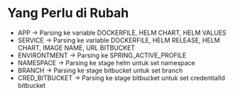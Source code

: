 # Yang Perlu di Rubah

-  APP -> Parsing ke variable DOCKERFILE, HELM CHART, HELM VALUES
- SERVICE -> Parsing ke variable DOCKERFILE, HELM RELEASE, 
HELM CHART, IMAGE NAME, URL BITBUCKET
- ENVIRONTMENT -> Parsing ke SPRING_ACTIVE_PROFILE
- NAMESPACE -> Parsing ke stage helm untuk set namespace
- BRANCH -> Parsing ke stage bitbucket untuk set branch
- CRED_BITBUCKET -> Parsing ke stage bitbucket untuk set credentialId bitbucket

